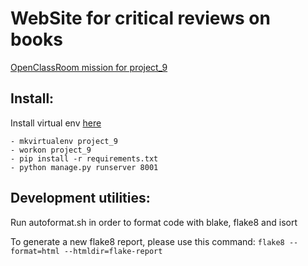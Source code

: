# WebSite for critical reviews on books
[OpenClassRoom mission for project_9](https://openclassrooms.com/fr/paths/322/projects/837/assignment)

## Install:
  Install virtual env [here](https://virtualenvwrapper.readthedocs.io/en/latest/)
  ```
  - mkvirtualenv project_9
  - workon project_9
  - pip install -r requirements.txt
  - python manage.py runserver 8001
  ```
  
## Development utilities:
  Run autoformat.sh in order to format code with blake, flake8 and isort
  
  To generate a new flake8 report, please use this command:
  ```flake8 --format=html --htmldir=flake-report```
